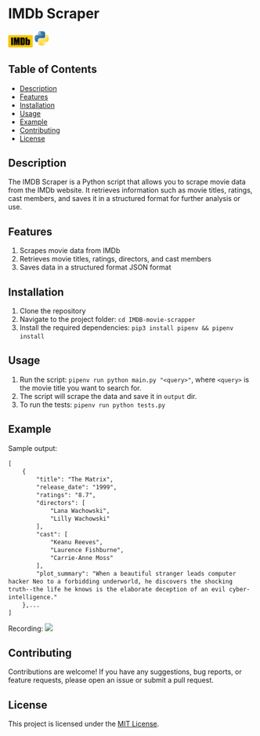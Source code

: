# IMDb Scraper
<div>
<img src="./assets/IMDB_logo.png" width="50"></img>
<img src="./assets/Python_logo.png" width="30"></img>
</div>


## Table of Contents
- [Description](#description)
- [Features](#features)
- [Installation](#installation)
- [Usage](#usage)
- [Example](#example)
- [Contributing](#contributing)
- [License](#license)

## Description
The IMDB Scraper is a Python script that allows you to scrape movie data from the IMDb website. It retrieves information such as movie titles, ratings, cast members, and saves it in a structured format for further analysis or use.

## Features
1. Scrapes movie data from IMDb
2. Retrieves movie titles, ratings, directors, and cast members
3. Saves data in a structured format JSON format

## Installation
1. Clone the repository
2. Navigate to the project folder: `cd IMDB-movie-scrapper`
2. Install the required dependencies: `pip3 install pipenv && pipenv install`

## Usage
1. Run the script: `pipenv run python main.py "<query>"`, where `<query>` is the movie title you want to search for.
2. The script will scrape the data and save it in `output` dir.
3. To run the tests: `pipenv run python tests.py`


## Example
Sample output:

```
[
    {
        "title": "The Matrix",
        "release_date": "1999",
        "ratings": "8.7",
        "directors": [
            "Lana Wachowski",
            "Lilly Wachowski"
        ],
        "cast": [
            "Keanu Reeves",
            "Laurence Fishburne",
            "Carrie-Anne Moss"
        ],
        "plot_summary": "When a beautiful stranger leads computer hacker Neo to a forbidding underworld, he discovers the shocking truth--the life he knows is the elaborate deception of an evil cyber-intelligence."
    },...
]
```

Recording:
<img src="./assets/recording.gif"></img>

## Contributing
Contributions are welcome! If you have any suggestions, bug reports, or feature requests, please open an issue or submit a pull request.

## License
This project is licensed under the [MIT License](LICENSE).
